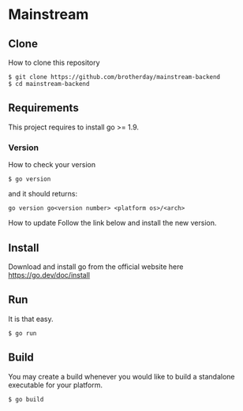 # Mainstream

## Clone
How to clone this repository
```shell
$ git clone https://github.com/brotherday/mainstream-backend
$ cd mainstream-backend
```

## Requirements
This project requires to install go >= 1.9.

### Version
How to check your version
```shell
$ go version
```

and it should returns:
```shell
go version go<version number> <platform os>/<arch>
```

How to update
Follow the link below and install the new version.

## Install
Download and install go from the official website here
https://go.dev/doc/install

## Run
It is that easy.
```shell
$ go run
```

## Build
You may create a build whenever you would like to build a standalone executable for your platform.
```shell
$ go build
```
